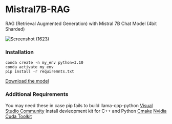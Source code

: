 # Mistral7B-RAG
RAG (Retrieval Augmented Generation) with Mistral 7B Chat Model (4bit Sharded)

![Screenshot (1623)](https://github.com/AtharvaTaras/Mistral7B-RAG/assets/78966432/b99cd6ee-7ffd-46ce-be0c-5958fe0aceab)

### Installation
```
conda create -n my_env python=3.10
conda activate my_env
pip install -r requiremnts.txt
```

[Download the model](https://huggingface.co/TheBloke/Mistral-7B-Instruct-v0.1-GGUF/resolve/main/mistral-7b-instruct-v0.1.Q4_K_M.gguf)

### Additional Requirements
You may need these in case pip fails to build llama-cpp-python
[Visual Studio Community](https://visualstudio.microsoft.com/downloads/)
Install devleopment kit for C++ and Python
[Cmake](https://cmake.org/download/)
[Nvidia Cuda Toolkit](https://developer.nvidia.com/cuda-toolkit)

